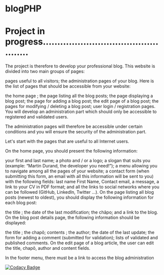 # blogPHP

# Project in progress................................................

The project is therefore to develop your professional blog. This website is divided into two main groups of pages:

pages useful to all visitors;
the administration pages of your blog.
Here is the list of pages that should be accessible from your website:

the home page ;
the page listing all the blog posts;
the page displaying a blog post;
the page for adding a blog post;
the edit page of a blog post;
the pages for modifying / deleting a blog post;
user login / registration pages.
You will develop an administration part which should only be accessible to registered and validated users.

The administration pages will therefore be accessible under certain conditions and you will ensure the security of the administration part.

Let's start with the pages that are useful to all Internet users.

On the home page, you should present the following information:

your first and last name;
a photo and / or a logo;
a slogan that suits you (example: “Martin Durand, the developer you need!”);
a menu allowing you to navigate among all the pages of your website;
a contact form (when submitting this form, an email with all this information will be sent to you) with the following fields:
last name First Name,
Contact email,
a message,
a link to your CV in PDF format;
and all the links to social networks where you can be followed (GitHub, LinkedIn, Twitter ...).
On the page listing all blog posts (newest to oldest), you should display the following information for each blog post:

the title ;
the date of the last modification;
the châpo;
and a link to the blog.
On the blog post details page, the following information should be displayed:

the title ;
the chapô;
contents ;
the author;
the date of the last update;
the form for adding a comment (submitted for validation);
lists of validated and published comments.
On the edit page of a blog article, the user can edit the title, chapô, author and content fields.

In the footer menu, there must be a link to access the blog administration

[![Codacy Badge](https://app.codacy.com/project/badge/Grade/e16413a70eca416eb34ba317472e6304)](https://www.codacy.com/gh/weezycode/Blog/dashboard?utm_source=github.com&amp;utm_medium=referral&amp;utm_content=weezycode/Blog&amp;utm_campaign=Badge_Grade?branch=dev)



